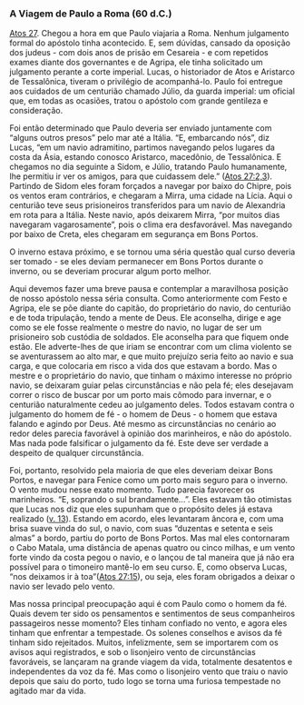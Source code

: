 ### A Viagem de Paulo a Roma (60 d.C.) 

[Atos 27](http://bibliaonline.com.br/acf/atos/27). Chegou a hora em que Paulo viajaria a Roma. Nenhum julgamento formal do apóstolo tinha acontecido. E, sem dúvidas, cansado da oposição dos judeus - com dois anos de prisão em Cesareia - e com repetidos exames diante dos governantes e de Agripa, ele tinha solicitado um julgamento perante a corte imperial. Lucas, o historiador de Atos e Aristarco de Tessalônica, tiveram o privilégio de acompanhá-lo. Paulo foi entregue aos cuidados de um centurião chamado Júlio, da guarda imperial: um oficial que, em todas as ocasiões, tratou o apóstolo com grande gentileza e consideração.

Foi então determinado que Paulo deveria ser enviado juntamente com “alguns outros presos” pelo mar até a Itália. “E, embarcando nós”, diz Lucas, “em um navio adramitino, partimos navegando pelos lugares da costa da Ásia, estando conosco Aristarco, macedônio, de Tessalônica. E chegamos no dia seguinte a Sidom, e Júlio, tratando Paulo humanamente, lhe permitiu ir ver os amigos, para que cuidassem dele.” ([Atos 27:2,3](http://bibliaonline.com.br/acf/atos/27/2,3)). Partindo de Sidom eles foram forçados a navegar por baixo do Chipre, pois os ventos eram contrários, e chegaram a Mirra, uma cidade na Lícia. Aqui o centurião teve seus prisioneiros transferidos para um navio de Alexandria em rota para a Itália. Neste navio, após deixarem Mirra, “por muitos dias navegaram vagarosamente”, pois o clima era desfavorável. Mas navegando por baixo de Creta, eles chegaram em segurança em Bons Portos.

O inverno estava próximo, e se tornou uma séria questão qual curso deveria ser tomado - se eles deviam permanecer em Bons Portos durante o inverno, ou se deveriam procurar algum porto melhor.

Aqui devemos fazer uma breve pausa e contemplar a maravilhosa posição de nosso apóstolo nessa séria consulta. Como anteriormente com Festo e Agripa, ele se põe diante do capitão, do proprietário do navio, do centurião e de toda tripulação, tendo a mente de Deus. Ele aconselha, dirige e age como se ele fosse realmente o mestre do navio, no lugar de ser um prisioneiro sob custódia de soldados. Ele aconselha para que fiquem onde estão. Ele adverte-lhes de que iriam se encontrar com um clima violento se se aventurassem ao alto mar, e que muito prejuízo seria feito ao navio e sua carga, e que colocaria em risco a vida dos que estavam a bordo. Mas o mestre e o proprietário do navio, que tinham o máximo interesse no próprio navio, se deixaram guiar pelas circunstâncias e não pela fé; eles desejavam correr o risco de buscar por um porto mais cômodo para invernar, e o centurião naturalmente cedeu ao julgamento deles. Todos estavam contra o julgamento do homem de fé - o homem de Deus - o homem que estava falando e agindo por Deus. Até mesmo as circunstâncias no cenário ao redor deles parecia favorável à opinião dos marinheiros, e não do apóstolo. Mas nada pode falsificar o julgamento da fé. Este deve ser verdade a despeito de qualquer circunstância.

Foi, portanto, resolvido pela maioria de que eles deveriam deixar Bons Portos, e navegar para Fenice como um porto mais seguro para o inverno. O vento mudou nesse exato momento. Tudo parecia favorecer os marinheiros. “E, soprando o sul brandamente...”. Eles estavam tão otimistas que Lucas nos diz que eles supunham que o propósito deles já estava realizado ([v. 13](http://bibliaonline.com.br/acf/atos/27/13)). Estando em acordo, eles levantaram âncora e, com uma brisa suave vinda do sul, o navio, com suas “duzentas e setenta e seis almas” a bordo, partiu do porto de Bons Portos. Mas mal eles contornaram o Cabo Matala, uma distância de apenas quatro ou cinco milhas, e um vento forte vindo da costa pegou o navio, e o lançou de tal maneira que já não era possível para o timoneiro mantê-lo em seu curso. E, como observa Lucas, “nos deixamos ir à toa”([Atos 27:15](http://bibliaonline.com.br/acf/atos/27/15)), ou seja, eles foram obrigados a deixar o navio ser levado pelo vento.

Mas nossa principal preocupação aqui é com Paulo como o homem da fé. Quais devem ter sido os pensamentos e sentimentos de seus companheiros passageiros nesse momento? Eles tinham confiado no vento, e agora eles tinham que enfrentar a tempestade. Os solenes conselhos e avisos da fé tinham sido rejeitados. Muitos, infelizmente, sem se importarem com os avisos aqui registrados, e sob o lisonjeiro vento de circunstâncias favoráveis, se lançaram na grande viagem da vida, totalmente desatentos e independentes da voz da fé. Mas como o lisonjeiro vento que traiu o navio depois que saiu do porto, tudo logo se torna uma furiosa tempestade no agitado mar da vida.